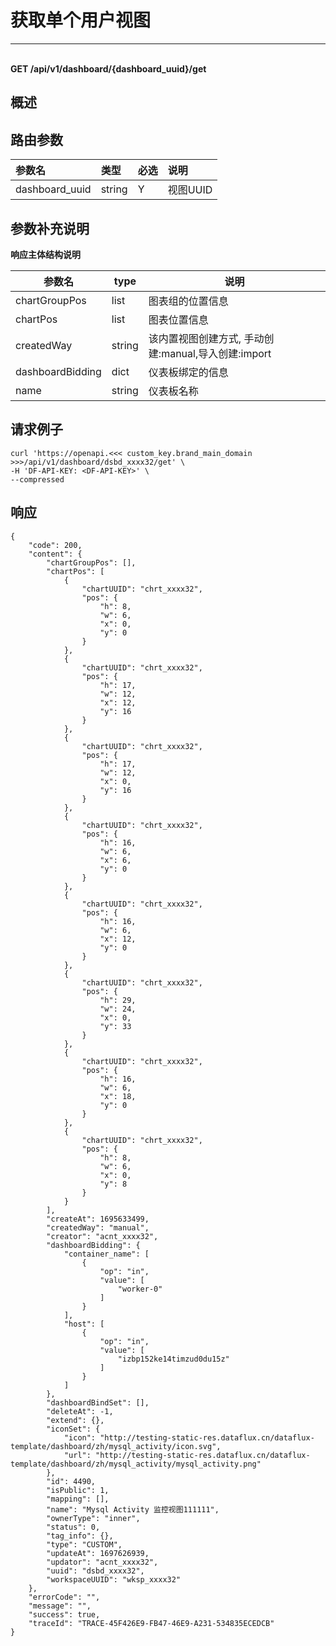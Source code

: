 # 获取单个用户视图

---

<br />**GET /api/v1/dashboard/\{dashboard_uuid\}/get**

## 概述




## 路由参数

| 参数名        | 类型     | 必选   | 说明              |
|:-----------|:-------|:-----|:----------------|
| dashboard_uuid | string | Y | 视图UUID<br> |


## 参数补充说明

**响应主体结构说明**

|  参数名                |   type  |          说明          |
|-----------------------|----------|------------------------|
|chartGroupPos         |list |  图表组的位置信息 |
|chartPos         |list |  图表位置信息 |
|createdWay             |string |  该内置视图创建方式, 手动创建:manual,导入创建:import |
|dashboardBidding         |dict |   仪表板绑定的信息|
|name         |string |  仪表板名称 |




## 请求例子
```shell
curl 'https://openapi.<<< custom_key.brand_main_domain >>>/api/v1/dashboard/dsbd_xxxx32/get' \
-H 'DF-API-KEY: <DF-API-KEY>' \
--compressed
```




## 响应
```shell
{
    "code": 200,
    "content": {
        "chartGroupPos": [],
        "chartPos": [
            {
                "chartUUID": "chrt_xxxx32",
                "pos": {
                    "h": 8,
                    "w": 6,
                    "x": 0,
                    "y": 0
                }
            },
            {
                "chartUUID": "chrt_xxxx32",
                "pos": {
                    "h": 17,
                    "w": 12,
                    "x": 12,
                    "y": 16
                }
            },
            {
                "chartUUID": "chrt_xxxx32",
                "pos": {
                    "h": 17,
                    "w": 12,
                    "x": 0,
                    "y": 16
                }
            },
            {
                "chartUUID": "chrt_xxxx32",
                "pos": {
                    "h": 16,
                    "w": 6,
                    "x": 6,
                    "y": 0
                }
            },
            {
                "chartUUID": "chrt_xxxx32",
                "pos": {
                    "h": 16,
                    "w": 6,
                    "x": 12,
                    "y": 0
                }
            },
            {
                "chartUUID": "chrt_xxxx32",
                "pos": {
                    "h": 29,
                    "w": 24,
                    "x": 0,
                    "y": 33
                }
            },
            {
                "chartUUID": "chrt_xxxx32",
                "pos": {
                    "h": 16,
                    "w": 6,
                    "x": 18,
                    "y": 0
                }
            },
            {
                "chartUUID": "chrt_xxxx32",
                "pos": {
                    "h": 8,
                    "w": 6,
                    "x": 0,
                    "y": 8
                }
            }
        ],
        "createAt": 1695633499,
        "createdWay": "manual",
        "creator": "acnt_xxxx32",
        "dashboardBidding": {
            "container_name": [
                {
                    "op": "in",
                    "value": [
                        "worker-0"
                    ]
                }
            ],
            "host": [
                {
                    "op": "in",
                    "value": [
                        "izbp152ke14timzud0du15z"
                    ]
                }
            ]
        },
        "dashboardBindSet": [],
        "deleteAt": -1,
        "extend": {},
        "iconSet": {
            "icon": "http://testing-static-res.dataflux.cn/dataflux-template/dashboard/zh/mysql_activity/icon.svg",
            "url": "http://testing-static-res.dataflux.cn/dataflux-template/dashboard/zh/mysql_activity/mysql_activity.png"
        },
        "id": 4490,
        "isPublic": 1,
        "mapping": [],
        "name": "Mysql Activity 监控视图111111",
        "ownerType": "inner",
        "status": 0,
        "tag_info": {},
        "type": "CUSTOM",
        "updateAt": 1697626939,
        "updator": "acnt_xxxx32",
        "uuid": "dsbd_xxxx32",
        "workspaceUUID": "wksp_xxxx32"
    },
    "errorCode": "",
    "message": "",
    "success": true,
    "traceId": "TRACE-45F426E9-FB47-46E9-A231-534835ECEDCB"
} 
```




